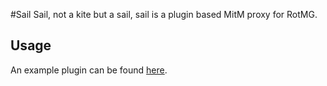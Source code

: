 #Sail
Sail, not a kite but a sail, sail is a plugin based MitM proxy for RotMG.
## Usage
An example plugin can be found [here](https://github.com/arkav/sail-example-plugin).
